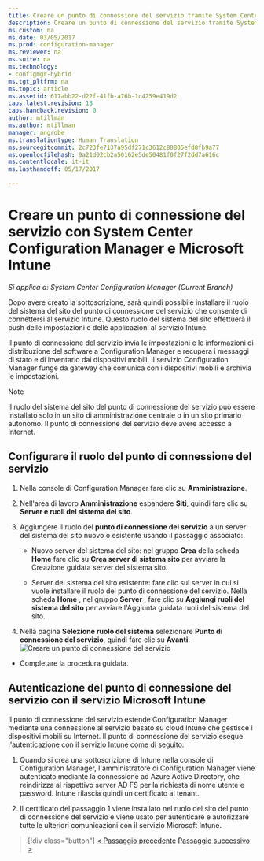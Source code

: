 ```yaml
---
title: Creare un punto di connessione del servizio tramite System Center Configuration Manager | Microsoft Docs
description: Creare un punto di connessione del servizio tramite System Center Configuration Manager.
ms.custom: na
ms.date: 03/05/2017
ms.prod: configuration-manager
ms.reviewer: na
ms.suite: na
ms.technology:
- configmgr-hybrid
ms.tgt_pltfrm: na
ms.topic: article
ms.assetid: 617abb22-d22f-41fb-a76b-1c4259e419d2
caps.latest.revision: 18
caps.handback.revision: 0
author: mtillman
ms.author: mtillman
manager: angrobe
ms.translationtype: Human Translation
ms.sourcegitcommit: 2c723fe7137a95df271c3612c88805efd8fb9a77
ms.openlocfilehash: 9a21d02cb2a50162e5de50481f0f27f2dd7a616c
ms.contentlocale: it-it
ms.lasthandoff: 05/17/2017

---
```

# <a name="create-a-service-connection-point-with-system-center-configuration-manager-and-microsoft-intune"></a>Creare un punto di connessione del servizio con System Center Configuration Manager e Microsoft Intune

*Si applica a: System Center Configuration Manager (Current Branch)*

Dopo avere creato la sottoscrizione, sarà quindi possibile installare il ruolo del sistema del sito del punto di connessione del servizio che consente di connettersi al servizio Intune. Questo ruolo del sistema del sito effettuerà il push delle impostazioni e delle applicazioni al servizio Intune.

 Il punto di connessione del servizio invia le impostazioni e le informazioni di distribuzione del software a Configuration Manager e recupera i messaggi di stato e di inventario dai dispositivi mobili. Il servizio Configuration Manager funge da gateway che comunica con i dispositivi mobili e archivia le impostazioni.

> [!NOTE]
>  Il ruolo del sistema del sito del punto di connessione del servizio può essere installato solo in un sito di amministrazione centrale o in un sito primario autonomo. Il punto di connessione del servizio deve avere accesso a Internet.


## <a name="configure-the-service-connection-point-role"></a>Configurare il ruolo del punto di connessione del servizio

1.  Nella console di Configuration Manager fare clic su **Amministrazione**.

2.  Nell'area di lavoro **Amministrazione** espandere **Siti**, quindi fare clic su **Server e ruoli del sistema del sito**.

3.  Aggiungere il ruolo del **punto di connessione del servizio** a un server del sistema del sito nuovo o esistente usando il passaggio associato:

    -   Nuovo server del sistema del sito: nel gruppo **Crea** della scheda **Home** fare clic su **Crea server di sistema sito** per avviare la Creazione guidata server del sistema sito.

    -   Server del sistema del sito esistente: fare clic sul server in cui si vuole installare il ruolo del punto di connessione del servizio. Nella scheda **Home** , nel gruppo **Server** , fare clic su **Aggiungi ruoli del sistema del sito** per avviare l'Aggiunta guidata ruoli del sistema del sito.

4.  Nella pagina **Selezione ruolo del sistema** selezionare **Punto di connessione del servizio**, quindi fare clic su **Avanti**.
![Creare un punto di connessione del servizio](../media/mdm-service-connection-point.png)

* Completare la procedura guidata.

## <a name="how-does-the-service-connection-point-authenticate-with-the-microsoft-intune-service"></a>Autenticazione del punto di connessione del servizio con il servizio Microsoft Intune
 Il punto di connessione del servizio estende Configuration Manager mediante una connessione al servizio basato su cloud Intune che gestisce i dispositivi mobili su Internet. Il punto di connessione del servizio esegue l'autenticazione con il servizio Intune come di seguito:

1.  Quando si crea una sottoscrizione di Intune nella console di Configuration Manager, l'amministratore di Configuration Manager viene autenticato mediante la connessione ad Azure Active Directory, che reindirizza al rispettivo server AD FS per la richiesta di nome utente e password. Intune rilascia quindi un certificato al tenant.

2.  Il certificato del passaggio 1 viene installato nel ruolo del sito del punto di connessione del servizio e viene usato per autenticare e autorizzare tutte le ulteriori comunicazioni con il servizio Microsoft Intune.

> [!div class="button"]
[< Passaggio precedente](terms-and-conditions.md)  [Passaggio successivo >](enable-platform-enrollment.md)

